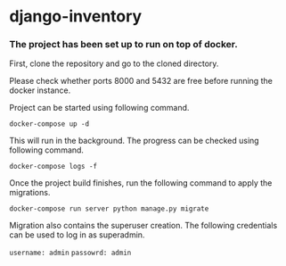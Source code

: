 # django-inventory


<h3>The project has been set up to run on top of docker. </h2>

First, clone the repository and go to the cloned directory.

Please check whether ports 8000 and 5432 are free before running the docker instance.

Project can be started using following command.

`docker-compose up -d`

This will run in the background. The progress can be checked using following command.

`docker-compose logs -f`

Once the project build finishes, run the following command to apply the migrations.

`docker-compose run server python manage.py migrate`

Migration also contains the superuser creation. The following credentials can be used to log in as superadmin.

`username: admin`
`passowrd: admin`